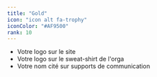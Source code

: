 ```yaml
---
title: "Gold"
icon: "icon alt fa-trophy"
iconColor: "#AF9500"
rank: 10
---
```

- Votre logo sur le site
- Votre logo sur le sweat-shirt de l'orga
- Votre nom cité sur supports de communication